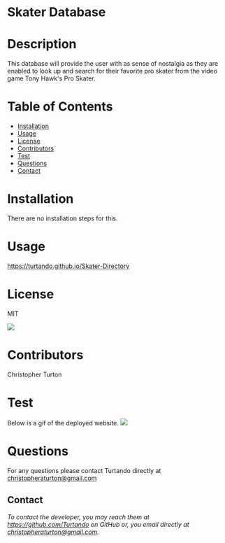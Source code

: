 

# Skater Database


# Description 
This database will provide the user with as sense of nostalgia as they are enabled to look up and search for their favorite pro skater from the video game Tony Hawk's Pro Skater.


# Table of Contents 
* [Installation](#installation)
* [Usage](#usage)
* [License](#license)
* [Contributors](#contributors)
* [Test](#test)
* [Questions](#questions)
* [Contact](#contact)

# Installation
 
There are no installation steps for this.


# Usage

https://turtando.github.io/Skater-Directory


# License

MIT

![](https://img.shields.io/badge/build-readme-green)


# Contributors

Christopher Turton


# Test

Below is a gif of the deployed website.
![](./public/skaterdb.gif)


# Questions

For any questions please contact Turtando directly at christopheraturton@gmail.com


## Contact
*To contact the developer, you may reach them at https://github.com/Turtando on GitHub or, you email directly at christopheraturton@gmail.com.*

